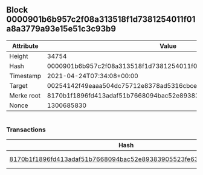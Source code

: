 ## Block 0000901b6b957c2f08a313518f1d7381254011f01a8a3779a93e15e51c3c93b9

Attribute | Value
--- | ---
Height | 34754
Hash | 0000901b6b957c2f08a313518f1d7381254011f01a8a3779a93e15e51c3c93b9
Timestamp | 2021-04-24T07:34:08+00:00
Target | 00254142f49eaaa504dc75712e8378ad5316cbcead634704b3734b6271167cc4
Merke root | 8170b1f1896fd413adaf51b7668094bac52e89383905523fe63aa48fb4afc50c
Nonce | 1300685830

```

```

### Transactions

Hash | Amount
--- | ---
[8170b1f1896fd413adaf51b7668094bac52e89383905523fe63aa48fb4afc50c](8170b1f1896fd413adaf51b7668094bac52e89383905523fe63aa48fb4afc50c.md) | 10.00000000 SKEPTI 
